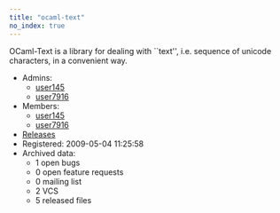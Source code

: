 ```yaml
---
title: "ocaml-text"
no_index: true
---
```


OCaml-Text is a library for dealing with ``text'', i.e. sequence of
unicode characters, in a convenient way.


* Admins:
  * [user145](/users/user145)
  * [user7916](/users/user7916)
* Members:
  * [user145](/users/user145)
  * [user7916](/users/user7916)
* [Releases](https://download.ocamlcore.org/ocaml-text)
* Registered: 2009-05-04 11:25:58
* Archived data:
  * 1 open bugs
  * 0 open feature requests
  * 0 mailing list
  * 2 VCS
  * 5 released files
